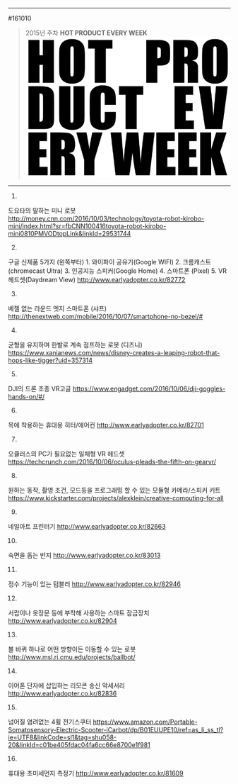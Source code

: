 
---  
#161010  
> 2015년 주차 **HOT PRODUCT EVERY WEEK**  
> ![pic](../image/MAIN.png)  

---  

1. 
도요타의 말하는 미니 로봇
http://money.cnn.com/2016/10/03/technology/toyota-robot-kirobo-mini/index.html?sr=fbCNN100416toyota-robot-kirobo-mini0810PMVODtopLink&linkId=29531744

2. 
구글 신제품 5가지
(왼쪽부터) 1. 와이파이 공유기(Google WIFI) 2. 크롬캐스트 (chromecast Ultra)
3. 인공지능 스피커(Google Home) 4. 스마트폰 (Pixel) 5. VR 헤드셋(Daydream View)
http://www.earlyadopter.co.kr/82772

3. 
베젤 없는 라운드 엣지 스마트폰 (샤프)
http://thenextweb.com/mobile/2016/10/07/smartphone-no-bezel/#

4. 
균형을 유지하며 한발로 계속 점프하는 로봇 (디즈니)
https://www.xanianews.com/news/disney-creates-a-leaping-robot-that-hops-like-tigger?uid=357314

5. 
DJI의 드론 조종 VR고글
https://www.engadget.com/2016/10/06/dji-goggles-hands-on/#/

6. 
목에 착용하는 휴대용 히터/에어컨
http://www.earlyadopter.co.kr/82701

7. 
오큘러스의 PC가 필요없는 일체형 VR 헤드셋
https://techcrunch.com/2016/10/06/oculus-pleads-the-fifth-on-gearvr/


8. 
원하는 동작, 촬영 조건, 모드등을 프로그래밍 할 수 있는 모듈형 카메라/스피커 키트
https://www.kickstarter.com/projects/alexklein/creative-computing-for-all

9. 
네일아트 프린터기
http://www.earlyadopter.co.kr/82663

10. 
숙면을 돕는 반지
http://www.earlyadopter.co.kr/83013

11. 
정수 기능이 있는 텀블러
http://www.earlyadopter.co.kr/82946

12. 
서랍이나 옷장문 등에 부착해 사용하는 스마트 잠금장치
http://www.earlyadopter.co.kr/82904

13. 
볼 바퀴 하나로 어떤 방향이든 이동할 수 있는 로봇
http://www.msl.ri.cmu.edu/projects/ballbot/

14. 
이어폰 단자에 삽입하는 리모콘 송신 악세서리
http://www.earlyadopter.co.kr/82836


15. 
넘어질 염려없는 4휠 전기스쿠터
https://www.amazon.com/Portable-Somatosensory-Electric-Scooter-iCarbot/dp/B01EUUPE10/ref=as_li_ss_tl?ie=UTF8&linkCode=sl1&tag=shu058-20&linkId=c01be405fdac04fa6cc66e8700e1f981

16. 
휴대용 초미세먼지 측정기
http://www.earlyadopter.co.kr/81609
